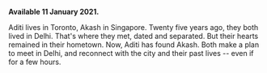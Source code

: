 __Available 11 January 2021.__

Aditi lives in Toronto, Akash in Singapore. Twenty five years ago, they both lived in Delhi. That's where they met, dated and separated. But their hearts remained in their hometown. Now, Aditi has found Akash. Both make a plan to meet in Delhi, and reconnect with the city and their past lives -- even if for a few hours.
